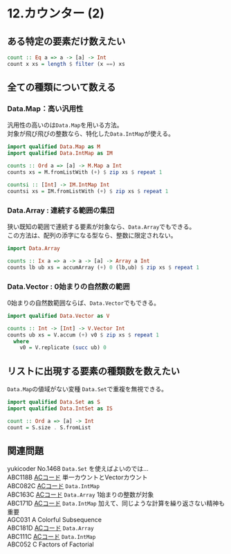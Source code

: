 # 12.カウンター (2)

## ある特定の要素だけ数えたい

```haskell
count :: Eq a => a -> [a] -> Int
count x xs = length $ filter (x ==) xs
```

## 全ての種類について数える

### Data.Map：高い汎用性

汎用性の高いのは`Data.Map`を用いる方法。\
対象が飛び飛びの整数なら、特化した`Data.IntMap`が使える。

```haskell
import qualified Data.Map as M
import qualified Data.IntMap as IM

counts :: Ord a => [a] -> M.Map a Int
counts xs = M.fromListWith (+) $ zip xs $ repeat 1

countsi :: [Int] -> IM.IntMap Int
countsi xs = IM.fromListWith (+) $ zip xs $ repeat 1
```

### Data.Array : 連続する範囲の集団

狭い既知の範囲で連続する要素が対象なら、`Data.Array`でもできる。\
この方法は、配列の添字になる型なら、整数に限定されない。

```haskell
import Data.Array

counts :: Ix a => a -> a -> [a] -> Array a Int
counts lb ub xs = accumArray (+) 0 (lb,ub) $ zip xs $ repeat 1
```

### Data.Vector : 0始まりの自然数の範囲

0始まりの自然数範囲ならば、`Data.Vector`でもできる。

```haskell
import qualified Data.Vector as V

counts :: Int -> [Int] -> V.Vector Int
counts ub xs = V.accum (+) v0 $ zip xs $ repeat 1
  where
    v0 = V.replicate (succ ub) 0
```

## リストに出現する要素の種類数を数えたい

`Data.Map`の値域がない変種 `Data.Set`で重複を無視できる。

```haskell
import qualified Data.Set as S
import qualified Data.IntSet as IS

count :: Ord a => [a] -> Int
count = S.size . S.fromList
```

## 関連問題

yukicoder No.1468 `Data.Set`を使えばよいのでは…\
ABC118B [ACコード](https://atcoder.jp/contests/abc118/submissions/22775025) 単一カウントとVectorカウント\
ABC082C [ACコード](https://atcoder.jp/contests/abc082/submissions/22780844) `Data.IntMap`\
ABC163C [ACコード](https://atcoder.jp/contests/abc163/submissions/12154023) `Data.Array` 1始まりの整数が対象\
ABC171D [ACコード](https://atcoder.jp/contests/abc171/submissions/22781940) `Data.IntMap` 加えて、同じような計算を繰り返さない精神も重要\
AGC031 A Colorful Subsequence\
ABC181D [ACコード](https://atcoder.jp/contests/abc181/submissions/17799249) `Data.Array`\
ABC111C [ACコード](https://atcoder.jp/contests/abc111/submissions/22789263) `Data.IntMap`\
ABC052 C Factors of Factorial
